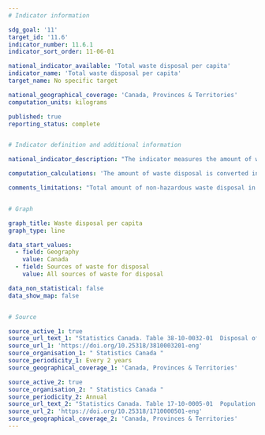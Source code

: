 ```yaml
---
# Indicator information

sdg_goal: '11'
target_id: '11.6'
indicator_number: 11.6.1
indicator_sort_order: 11-06-01

national_indicator_available: 'Total waste disposal per capita'
indicator_name: 'Total waste disposal per capita'
target_name: No specific target

national_geographical_coverage: 'Canada, Provinces & Territories'
computation_units: kilograms

published: true
reporting_status: complete


# Indicator definition and additional information

national_indicator_description: "The indicator measures the amount of waste disposal (in kilograms) per capita by residential and non-residential sources."

computation_calculations: 'The amount of waste disposal is converted in kilograms and divided by the population estimates to obtain an amount per capita.'

comments_limitations: "Total amount of non-hazardous waste disposal in public and private waste disposal facilities includes waste that is exported out of the source province or out of the country for disposal. This does not include waste disposal in hazardous waste disposal facilities or waste managed by the waste generator on site."


# Graph

graph_title: Waste disposal per capita
graph_type: line

data_start_values:
  - field: Geography
    value: Canada
  - field: Sources of waste for disposal
    value: All sources of waste for disposal

data_non_statistical: false
data_show_map: false


# Source

source_active_1: true
source_url_text_1: "Statistics Canada. Table 38-10-0032-01  Disposal of waste, by source"
source_url_1: 'https://doi.org/10.25318/3810003201-eng'
source_organisation_1: " Statistics Canada "
source_periodicity_1: Every 2 years
source_geographical_coverage_1: 'Canada, Provinces & Territories'

source_active_2: true
source_organisation_2: " Statistics Canada "
source_periodicity_2: Annual
source_url_text_2: "Statistics Canada. Table 17-10-0005-01  Population estimates on July 1st, by age and sex"
source_url_2: 'https://doi.org/10.25318/1710000501-eng'
source_geographical_coverage_2: 'Canada, Provinces & Territories'
---
```


